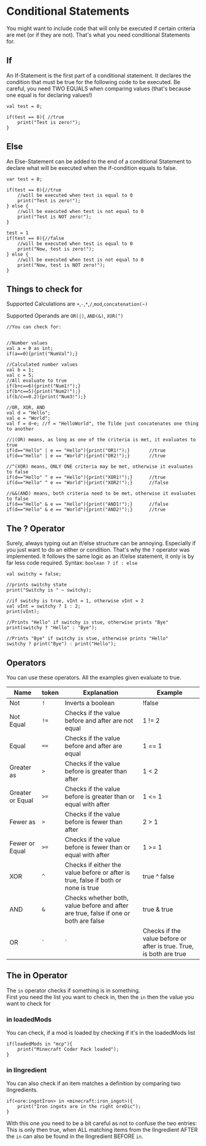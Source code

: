 # Conditional Statements

You might want to include code that will only be executed if certain criteria are met (or if they are not).
That's what you need conditional Statements for.

## If

An If-Statement is the first part of a conditional statement. It declares the condition that must be true for the following code to be executed.
Be careful, you need TWO EQUALS when comparing values (that's because one equal is for declaring values!)

```
val test = 0;

if(test == 0){ //true
	print("Test is zero!");
}
```

## Else

An Else-Statement can be added to the end of a conditional Statement to declare what will be executed when the if-condition equals to false.

```
var test = 0;

if(test == 0){//true
	//will be executed when test is equal to 0
	print("Test is zero!");
} else {
	//will be executed when test is not equal to 0
	print("Test is NOT zero!");
}

test = 1
if(test == 0){//false
	//will be executed when test is equal to 0
	print("Now, test is zero!");
} else {
	//will be executed when test is not equal to 0
	print("Now, test is NOT zero!");
}

```

## Things to check for
Supported Calculations are `+`,`-`,`*`,`/`,`mod`,`concatenation(~)`

Supported Operands are `OR(|)`, `AND(&)`, `XOR(^)`

```
//You can check for:


//Number values
val a = 0 as int;
if(a==0){print("NumVal");}

//Calculated number values
val b = 1;
val c = 5;
//All evaluate to true
if(b+c==6){print("Num1!");}
if(b*c==5){print("Num2!");}
if(b/c==0.2){print("Num3!");}

//OR, XOR, AND
val d = "Hello";
val e = "World";
val f = d~e; //f = "HelloWorld", the Tilde just concatenates one thing to another

//|(OR) means, as long as one of the criteria is met, it evaluates to true
if(d=="Hello" | e == "Hello"){print("OR1!");}		//true
if(d=="Hello" | e == "World"){print("OR2!");}		//true

//^(XOR) means, ONLY ONE criteria may be met, otherwise it evaluates to false
if(d=="Hello" ^ e == "Hello"){print("XOR1!");}		//true
if(d=="Hello" ^ e == "World"){print("XOR2!");}		//false

//&&(AND) means, both criteria need to be met, otherwise it evaluates to false
if(d=="Hello" & e == "Hello"){print("AND1!");}		//false
if(d=="Hello" & e == "World"){print("AND2!");}		//true
```

## The ? Operator
Surely, always typing out an if/else structure can be annoying. Especially if you just want to do an either or condition.
That's why the `?` operator was implemented.
It follows the same logic as an if/else statement, it only is by far less code required.
Syntax: `boolean ? if : else`

```
val switchy = false;

//prints switchy state
print("Switchy is " ~ switchy);

//if switchy is true, vInt = 1, otherwise vInt = 2
val vInt = switchy ? 1 : 2;
print(vInt);

//Prints "Hello" if switchy is stue, otherwise prints "Bye"
print(switchy ? "Hello" : "Bye");

//Prints "Bye" if switchy is stue, otherwise prints "Hello"
switchy ? print("Bye") : print("Hello");

```

## Operators

You can use these operators.
All the examples given evaluate to true.


| Name             	| token       	| Explanation                                                                           	| Example           	|
|------------------	|-------------	|---------------------------------------------------------------------------------------	|-------------------	|
| Not              	| `!`         	| Inverts a boolean                                                                     	| !false			 	|
| Not Equal        	| `!=`        	| Checks if the value before and after are not equal                                    	| 1 != 2            	|
| Equal            	| `==`        	| Checks if the value before and after are equal                                        	| 1 == 1            	|
| Greater as       	| `>`         	| Checks if the value before is greater than after                                      	| 1 < 2             	|
| Greater or Equal 	| `>=`        	| Checks if the value before is greater than or equal with after                        	| 1 <= 1            	|
| Fewer as         	| `>`         	| Checks if the value before is fewer than after                                        	| 2 > 1             	|
| Fewer or Equal   	| `>=`        	| Checks if the value before is fewer than or equal with after                          	| 1 >= 1            	|
| XOR              	| `^`         	| Checks if either the value before or after is true, false if both or none is true   		| true ^ false       	|
| AND              	| `&`		 	| Checks whether both, value before and after are true, false if one or both are false 		| true & true     	 	|
| OR               	| `|`		 	| Checks if the value before or after is true. True, is both are true                   	| true | true       	|


## The in Operator

The `in` operator checks if something is in something.  
First you need the list you want to check in, then the `in` then the value you want to check for

### in loadedMods

You can check, if a mod is loaded by checking if it's in the loadedMods list

```
if(loadedMods in "mcp"){
	print("Minecraft Coder Pack loaded");
}
```

### in IIngredient

You can also check if an item matches a definition by comparing two IIngredients.

```
if(<ore:ingotIron> in <minecraft:iron_ingot>){
	print("Iron ingots are in the right oreDic");
}
```

With this one you need to be a bit careful as not to confuse the two entries:  
This is only then true, when ALL matching items from the IIngredient AFTER the `in` can also be found in the IIngredient BEFORE `in`.
